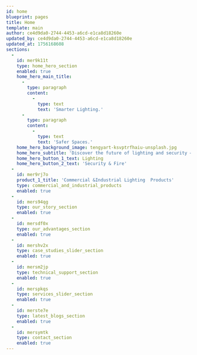 ```yaml
---
id: home
blueprint: pages
title: Home
template: main
author: ce4d9da0-2744-4453-a6cd-e1ca8d18260e
updated_by: ce4d9da0-2744-4453-a6cd-e1ca8d18260e
updated_at: 1756168608
sections:
  -
    id: mer9k11t
    type: home_hero_section
    enabled: true
    home_hero_main_title:
      -
        type: paragraph
        content:
          -
            type: text
            text: 'Smarter Lighting.'
      -
        type: paragraph
        content:
          -
            type: text
            text: 'Safer Spaces.'
    home_hero_background_image: tengyart-ksvptrfhaiu-unsplash.jpg
    home_hero_subtitle: 'Discover the future of lighting and security — innovative, dependable, and built for tomorrow.'
    home_hero_button_1_text: Lighting
    home_hero_button_2_text: 'Security & Fire'
  -
    id: mer9rj7o
    product_1_title: 'Commercial &Industrial Lighting  Products'
    type: commercial_and_industrial_products
    enabled: true
  -
    id: mers94qg
    type: our_story_section
    enabled: true
  -
    id: mersdf0x
    type: our_advantages_section
    enabled: true
  -
    id: mershv2x
    type: case_studies_slider_section
    enabled: true
  -
    id: mersm2jp
    type: technical_support_section
    enabled: true
  -
    id: merspkqs
    type: services_slider_section
    enabled: true
  -
    id: merste7e
    type: latest_blogs_section
    enabled: true
  -
    id: mersymtk
    type: contact_section
    enabled: true
---
```

